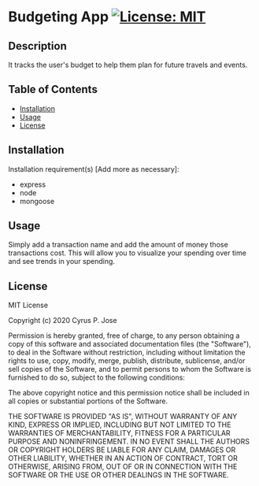 # Budgeting App [![License: MIT](https://img.shields.io/badge/License-MIT-yellow.svg)](https://opensource.org/licenses/MIT)

## Description

It tracks the user's budget to help them plan for future travels and events.

## Table of Contents

 <!--ts-->

- [Installation](#Installation)
- [Usage](#Usage)
- [License](#License)

 <!--te-->

## Installation

Installation requirement(s) [Add more as necessary]:

- express 
- node 
- mongoose

## Usage

Simply add a transaction name and add the amount of money those transactions cost. This will allow you to visualize your spending over time and see trends in your spending.

## License

MIT License

Copyright (c) 2020 Cyrus P. Jose

Permission is hereby granted, free of charge, to any person obtaining a copy
of this software and associated documentation files (the "Software"), to deal
in the Software without restriction, including without limitation the rights
to use, copy, modify, merge, publish, distribute, sublicense, and/or sell
copies of the Software, and to permit persons to whom the Software is
furnished to do so, subject to the following conditions:

The above copyright notice and this permission notice shall be included in all
copies or substantial portions of the Software.

THE SOFTWARE IS PROVIDED "AS IS", WITHOUT WARRANTY OF ANY KIND, EXPRESS OR
IMPLIED, INCLUDING BUT NOT LIMITED TO THE WARRANTIES OF MERCHANTABILITY,
FITNESS FOR A PARTICULAR PURPOSE AND NONINFRINGEMENT. IN NO EVENT SHALL THE
AUTHORS OR COPYRIGHT HOLDERS BE LIABLE FOR ANY CLAIM, DAMAGES OR OTHER
LIABILITY, WHETHER IN AN ACTION OF CONTRACT, TORT OR OTHERWISE, ARISING FROM,
OUT OF OR IN CONNECTION WITH THE SOFTWARE OR THE USE OR OTHER DEALINGS IN THE
SOFTWARE.